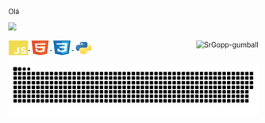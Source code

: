 Olá

 <div>
  <a href="https://github.com/SrGopp">
  <img height="180em" src="https://github-readme-stats.vercel.app/api?username=SrGopp&show_icons=true&theme=midnight-purple&include_all_commits=true&count_private=true"/>
</div>
  
<div style="display: inline_block"><br>
  <img align="center" alt="SrGopp-Js" height="30" width="40" src="https://raw.githubusercontent.com/devicons/devicon/master/icons/javascript/javascript-plain.svg">
  <img align="center" alt="SrGopp-HTML" height="30" width="40" src="https://raw.githubusercontent.com/devicons/devicon/master/icons/html5/html5-original.svg">
  <img align="center" alt="SrGopp-CSS" height="30" width="40" src="https://raw.githubusercontent.com/devicons/devicon/master/icons/css3/css3-original.svg">
  <img align="center" alt="SrGopp-Python" height="30" width="40" src="https://raw.githubusercontent.com/devicons/devicon/master/icons/python/python-original.svg">
  <img align="right" alt="SrGopp-gumball" src="https://i.imgur.com/7SFnAnT.gif">
</div>
  
  ![Snake animation](https://github.com/SrGopp/SrGopp/blob/output/github-contribution-grid-snake.svg)
